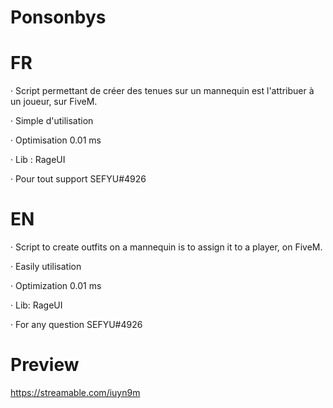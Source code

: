 # Ponsonbys

# FR

· Script permettant de créer des tenues sur un mannequin est l'attribuer à un joueur, sur FiveM.

· Simple d'utilisation

· Optimisation 0.01 ms

· Lib : RageUI

· Pour tout support SEFYU#4926

# EN

· Script to create outfits on a mannequin is to assign it to a player, on FiveM.

· Easily utilisation

· Optimization 0.01 ms

· Lib: RageUI

· For any question SEFYU#4926

# Preview

https://streamable.com/iuyn9m

